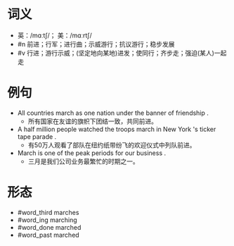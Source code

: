 # 词义
- 英：/mɑːtʃ/； 美：/mɑːrtʃ/
- #n 前进；行军；进行曲；示威游行；抗议游行；稳步发展
- #v 行进；游行示威；(坚定地向某地)进发；使同行；齐步走；强迫(某人)一起走
# 例句
- All countries march as one nation under the banner of friendship .
	- 所有国家在友谊的旗帜下团结一致，共同前进。
- A half million people watched the troops march in New York 's ticker tape parade .
	- 有50万人观看了部队在纽约纸带纷飞的欢迎仪式中列队前进。
- March is one of the peak periods for our business .
	- 三月是我们公司业务最繁忙的时期之一。
# 形态
- #word_third marches
- #word_ing marching
- #word_done marched
- #word_past marched
